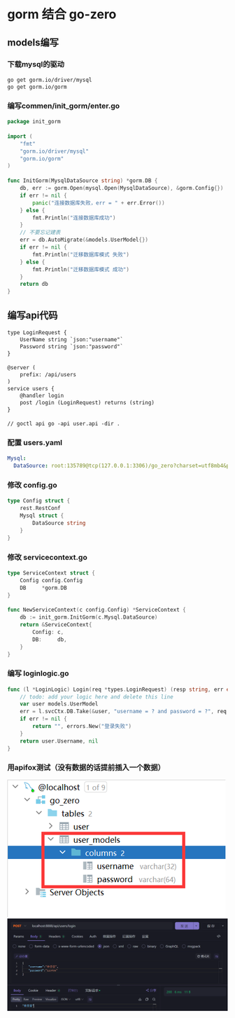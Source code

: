 
# gorm 结合 go-zero

## models编写
### 下载mysql的驱动
```shell
go get gorm.io/driver/mysql
go get gorm.io/gorm
```
### 编写commen/init_gorm/enter.go
```go
package init_gorm

import (
	"fmt"
	"gorm.io/driver/mysql"
	"gorm.io/gorm"
)

func InitGorm(MysqlDataSource string) *gorm.DB {
	db, err := gorm.Open(mysql.Open(MysqlDataSource), &gorm.Config{})
	if err != nil {
		panic("连接数据库失败，err = " + err.Error())
	} else {
		fmt.Println("连接数据库成功")
	}
	// 不要忘记建表
	err = db.AutoMigrate(&models.UserModel{})
	if err != nil {
		fmt.Println("迁移数据库模式 失败")
	} else {
		fmt.Println("迁移数据库模式 成功")
	}
	return db
}
```
## 编写api代码
```api
type LoginRequest {
	UserName string `json:"username"`
	Password string `json:"password"`
}

@server (
	prefix: /api/users
)
service users {
	@handler login
	post /login (LoginRequest) returns (string)
}

// goctl api go -api user.api -dir .
```
### 配置 users.yaml
```yaml
Mysql:
  DataSource: root:135789@tcp(127.0.0.1:3306)/go_zero?charset=utf8mb4&parseTime=True&loc=Local
```
### 修改 config.go
```go
type Config struct {
	rest.RestConf
	Mysql struct {
		DataSource string
	}
}
```
### 修改 servicecontext.go
```go
type ServiceContext struct {
	Config config.Config
	DB     *gorm.DB
}

func NewServiceContext(c config.Config) *ServiceContext {
	db := init_gorm.InitGorm(c.Mysql.DataSource)
	return &ServiceContext{
		Config: c,
		DB:     db,
	}
}
```
### 编写 loginlogic.go 
```go
func (l *LoginLogic) Login(req *types.LoginRequest) (resp string, err error) {
	// todo: add your logic here and delete this line
	var user models.UserModel
	err = l.svcCtx.DB.Take(&user, "username = ? and password = ?", req.UserName, req.Password).Error
	if err != nil {
		return "", errors.New("登录失败")
	}
	return user.Username, nil
}
```
### 用apifox测试（没有数据的话提前插入一个数据）
![](./img/image2.png)
![](./img/image1.png)


